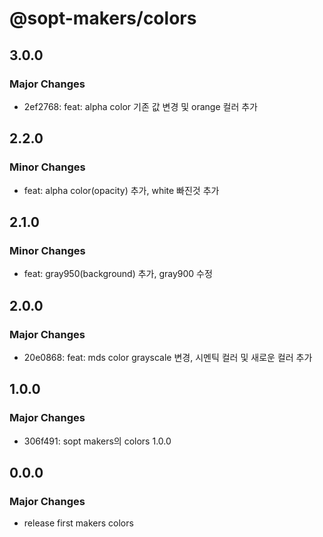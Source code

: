 # @sopt-makers/colors

## 3.0.0

### Major Changes

- 2ef2768: feat: alpha color 기존 값 변경 및 orange 컬러 추가

## 2.2.0

### Minor Changes

- feat: alpha color(opacity) 추가, white 빠진것 추가

## 2.1.0

### Minor Changes

- feat: gray950(background) 추가, gray900 수정

## 2.0.0

### Major Changes

- 20e0868: feat: mds color grayscale 변경, 시멘틱 컬러 및 새로운 컬러 추가

## 1.0.0

### Major Changes

- 306f491: sopt makers의 colors 1.0.0

## 0.0.0

### Major Changes

- release first makers colors
